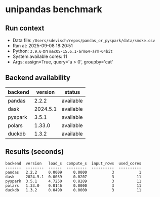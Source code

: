 # unipandas benchmark

## Run context

- Data file: `/Users/sdevisch/repos/pandas_or_pyspark/data/smoke.csv`
- Ran at: 2025-09-08 18:20:51
- Python: `3.9.6` on `macOS-15.6.1-arm64-arm-64bit`
- System available cores: 11
- Args: assign=True, query='a > 0', groupby='cat'

## Backend availability

| backend | version | status |
|---|---|---|
| pandas | 2.2.2 | available |
| dask | 2024.5.1 | available |
| pyspark | 3.5.1 | available |
| polars | 1.33.0 | available |
| duckdb | 1.3.2 | available |

## Results (seconds)

```text
backend  version   load_s  compute_s  input_rows  used_cores
-------  --------  ------  ---------  ----------  ----------
pandas   2.2.2     0.0009     0.0000           3           1
dask     2024.5.1  0.0039     0.0207           3          11
pyspark  3.5.1     4.7250     0.8289           3          11
polars   1.33.0    0.0146     0.0000           3          11
duckdb   1.3.2     0.0490     0.0000           3          11
```
